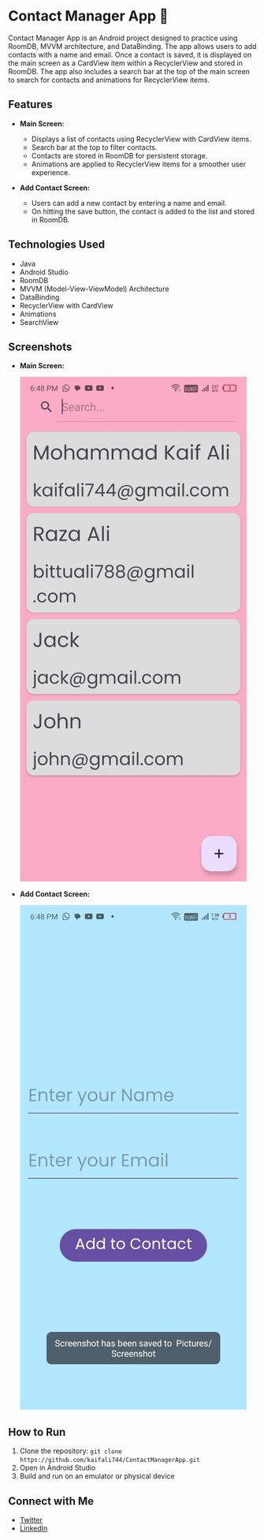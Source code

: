 # Contact Manager App 📇

Contact Manager App is an Android project designed to practice using RoomDB, MVVM architecture, and DataBinding. The app allows users to add contacts with a name and email. Once a contact is saved, it is displayed on the main screen as a CardView item within a RecyclerView and stored in RoomDB. The app also includes a search bar at the top of the main screen to search for contacts and animations for RecyclerView items.

## Features
- **Main Screen:**
  - Displays a list of contacts using RecyclerView with CardView items.
  - Search bar at the top to filter contacts.
  - Contacts are stored in RoomDB for persistent storage.
  - Animations are applied to RecyclerView items for a smoother user experience.
  
- **Add Contact Screen:**
  - Users can add a new contact by entering a name and email.
  - On hitting the save button, the contact is added to the list and stored in RoomDB.

## Technologies Used
- Java
- Android Studio
- RoomDB
- MVVM (Model-View-ViewModel) Architecture
- DataBinding
- RecyclerView with CardView
- Animations
- SearchView

  
## Screenshots
- **Main Screen:**

  ![Main Screen](./images/main_screen.jpg)

- **Add Contact Screen:**

  ![Add Contact Screen](./images/add_contact_screen.jpg)

## How to Run
1. Clone the repository: `git clone https://github.com/kaifali744/ContactManagerApp.git`
2. Open in Android Studio
3. Build and run on an emulator or physical device


## Connect with Me
- [Twitter](https://x.com/kaifali744)
- [LinkedIn](https://www.linkedin.com/in/mohammad-kaif-ali-3a19671a0/)

